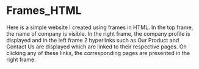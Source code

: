 # Frames_HTML
Here is a simple website I created using frames in HTML. In the top frame, the name of company is visible. In the right frame, the company profile is displayed and in the left frame 2 hyperlinks such as Our Product and Contact Us are displayed which are linked to their respective pages. On clicking any of these links, the corresponding pages are presented in the right frame.
